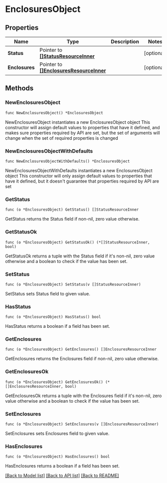 # EnclosuresObject

## Properties

Name | Type | Description | Notes
------------ | ------------- | ------------- | -------------
**Status** | Pointer to [**[]StatusResourceInner**](StatusResourceInner.md) |  | [optional] 
**Enclosures** | Pointer to [**[]EnclosuresResourceInner**](EnclosuresResourceInner.md) |  | [optional] 

## Methods

### NewEnclosuresObject

`func NewEnclosuresObject() *EnclosuresObject`

NewEnclosuresObject instantiates a new EnclosuresObject object
This constructor will assign default values to properties that have it defined,
and makes sure properties required by API are set, but the set of arguments
will change when the set of required properties is changed

### NewEnclosuresObjectWithDefaults

`func NewEnclosuresObjectWithDefaults() *EnclosuresObject`

NewEnclosuresObjectWithDefaults instantiates a new EnclosuresObject object
This constructor will only assign default values to properties that have it defined,
but it doesn't guarantee that properties required by API are set

### GetStatus

`func (o *EnclosuresObject) GetStatus() []StatusResourceInner`

GetStatus returns the Status field if non-nil, zero value otherwise.

### GetStatusOk

`func (o *EnclosuresObject) GetStatusOk() (*[]StatusResourceInner, bool)`

GetStatusOk returns a tuple with the Status field if it's non-nil, zero value otherwise
and a boolean to check if the value has been set.

### SetStatus

`func (o *EnclosuresObject) SetStatus(v []StatusResourceInner)`

SetStatus sets Status field to given value.

### HasStatus

`func (o *EnclosuresObject) HasStatus() bool`

HasStatus returns a boolean if a field has been set.

### GetEnclosures

`func (o *EnclosuresObject) GetEnclosures() []EnclosuresResourceInner`

GetEnclosures returns the Enclosures field if non-nil, zero value otherwise.

### GetEnclosuresOk

`func (o *EnclosuresObject) GetEnclosuresOk() (*[]EnclosuresResourceInner, bool)`

GetEnclosuresOk returns a tuple with the Enclosures field if it's non-nil, zero value otherwise
and a boolean to check if the value has been set.

### SetEnclosures

`func (o *EnclosuresObject) SetEnclosures(v []EnclosuresResourceInner)`

SetEnclosures sets Enclosures field to given value.

### HasEnclosures

`func (o *EnclosuresObject) HasEnclosures() bool`

HasEnclosures returns a boolean if a field has been set.


[[Back to Model list]](../README.md#documentation-for-models) [[Back to API list]](../README.md#documentation-for-api-endpoints) [[Back to README]](../README.md)



